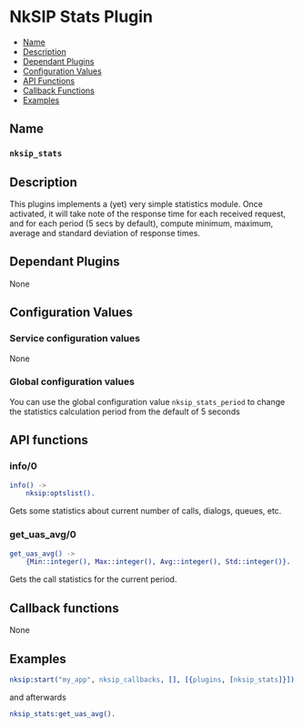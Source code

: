 # NkSIP Stats Plugin

* [Name](#name)
* [Description](#description)
* [Dependant Plugins](#dependant-plugins)
* [Configuration Values](#configuration-values)
* [API Functions](#api-functions)
* [Callback Functions](#callback-functions)
* [Examples](#examples)


## Name
### `nksip_stats`

## Description

This plugins implements a (yet) very simple statistics module.
Once activated, it will take note of the response time for each received request, and for each period (5 secs by default), compute minimum, maximum, average and standard deviation of response times.


## Dependant Plugins

None


## Configuration Values

### Service configuration values

None

### Global configuration values

You can use the global configuration value `nksip_stats_period` to change the statistics calculation period from the default of 5 seconds


## API functions

### info/0
```erlang
info() ->
    nksip:optslist().
```
Gets some statistics about current number of calls, dialogs, queues, etc.


### get_uas_avg/0
```erlang
get_uas_avg() ->
    {Min::integer(), Max::integer(), Avg::integer(), Std::integer()}.
```
Gets the call statistics for the current period.



## Callback functions

None

## Examples

```erlang
nksip:start("my_app", nksip_callbacks, [], [{plugins, [nksip_stats]}]).
```

and afterwards

```erlang
nksip_stats:get_uas_avg().
```
